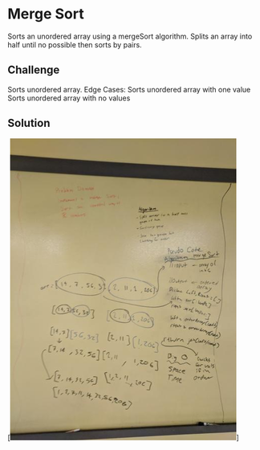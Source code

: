 # Merge Sort
Sorts an unordered array using a mergeSort algorithm. Splits an array into half
until no possible then sorts by pairs.

## Challenge
Sorts unordered array.
Edge Cases:
Sorts unordered array with one value
Sorts unordered array with no values

## Solution
[![mergesort](../assets/mergesort.png)]
